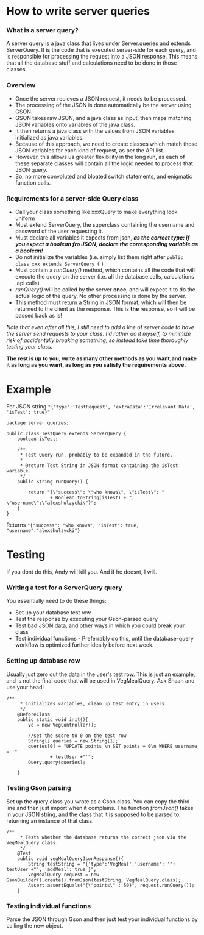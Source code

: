 # How to write server queries
### What is a server query?
A server query is a java class that lives under Server.queries and extends ServerQuery. It is the code that is executed server-side for each query, and is responsible for
processing the request into a JSON response. This means that all the database stuff and calculations need to be done in those classes.


### Overview
* Once the server recieves a JSON request, it needs to be processed. 
* The processing of the JSON is done automatically be the server using GSON.
* GSON takes raw JSON, and a java class as input, then maps matching JSON variables onto variables of the java class.
* It then returns a java class with the values from JSON variables initialized as java variables.
* Because of this approach, we need to create classes which match those JSON variables for each kind of request, as per the API list. 
* However, this allows us greater flexibility in the long run, as each of these separate classes will contain all the logic needed to process that JSON query.
* So, no more convoluted and bloated switch statements, and enigmatic function calls.

### Requirements for a server-side Query class
* Call your class something like xxxQuery to make everything look uniform
* Must extend ServerQuery, the superclass containing the username and password of the user requesting it.
* Must declare all variables it expects from json, ***as the correct type: if you expect a boolean fro JSON, declare the corresponding variable as a boolean!***
* Do not initialize the variables (i.e. simply list them right after `public class xxx extends ServerQuery {` )
* Must contain a *runQuery()* method, which contains all the code that will execute the query on the server (i.e. all the database calls, calculations ,api calls)
* *runQuery()* will be called by the server **once**, and will expect it to do the actual logic of the query. No other processing is done by the server.
* This method must return a String in JSON format, which will then be returned to the client as the response. This is **the** response, so it will be passed back as is!
 
*Note that even after all this, I still need to add a line of server code to have the server send requests to your class. I'd rather do it myself, to minimize risk of 
accidentally breaking something, so instead take time thoroughly testing your class.*

**The rest is up to you, write as many other methods as you want,and make it as long as you want, as long as you satisfy the requirements above.**

# Example

For JSON string `"{'type':'TestRequest', 'extraData':'Irrelevant Data', 'isTest': true}"`

```
package server.queries;

public class TestQuery extends ServerQuery {
    boolean isTest;

    /**
     * Test Query run, probably to be expanded in the future.
     *
     * @return Test String in JSON format containing the isTest variable.
     */
    public String runQuery() {

        return "{\"success\": \"who knows\", \"isTest\": "
                + Boolean.toString(isTest) + ", \"username\":\"alexshulzycki\"}";
    }
}
```

Returns `"{"success": "who knows", "isTest": true, "username":"alexshulzycki"}`

# Testing
If you dont do this, Andy will kill you. And if he doesnt, I will.

### Writing a test for a ServerQuery query
You essentially need to do these things: 
* Set up your database test row
* Test the response by executing your Gson-parsed query
* Test bad JSON data, and other ways in which you could break your class
* Test individual functions - Preferrably do this, until the database-query workflow is optimized further ideally before next week.

### Setting up database row
Usually just zero out the data in the user's test row. This is just an example, and is not the final code that will be used in VegMealQuery. Ask Shaan and use your head!
```
/**
     * initializes variables, clean up test entry in users
     */
    @BeforeClass
    public static void init(){
        vc = new VegController();

        //set the score to 0 on the test row
        String[] queries = new String[1];
        queries[0] = "UPDATE points \n SET points = 0\n WHERE username = '"
                + testUser +"'";
        Query.query(queries);

    }
```



### Testing Gson parsing
Set up the query class you wrote as a Gson class. You can copy the third line and then just import when it complains. The function *fromJson()* takes in your JSON string,
and the class that it is supposed to be parsed to, returning an instance of that class.

```
/**
     * Tests whether the database returns the correct json via the VegMealQuery class.
     */
    @Test
    public void vegMealQueryJsonResponse(){
        String testString = "{'type':'VegMeal','username': '"+ testUser +"', 'addMeal': true }";
        VegMealQuery request = new GsonBuilder().create().fromJson(testString, VegMealQuery.class);
        Assert.assertEquals("{\"points\" : 50}", request.runQuery());
    }
```

### Testing individual functions
Parse the JSON through Gson and then just test your individual functions by calling the new object. 




